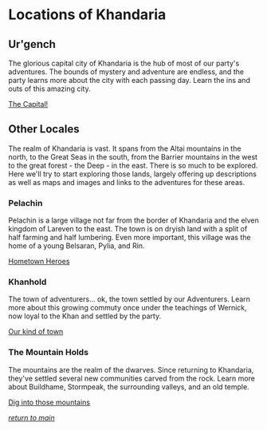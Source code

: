 # Locations of Khandaria  

## Ur'gench

The glorious capital city of Khandaria is the hub of most of our party's adventures.  The bounds of mystery and adventure are endless, and the party learns more about the city with each passing day.  Learn the ins and outs of this amazing city.  

[The Capital!](urgench.md)  

## Other Locales

The realm of Khandaria is vast. It spans from the Altai mountains in the north, to the Great Seas in the south, from the Barrier mountains in the west to the great forest - the Deep - in the east. There is so much to be explored. Here we'll try to start exploring those lands, largely offering up descriptions as well as maps and images and links to the adventures for these areas.

### Pelachin

Pelachin is a large village not far from the border of Khandaria and the elven kingdom of Lareven to the east. The town is on dryish land with a split of half farming and half lumbering. Even more important, this village was the home of a young Belsaran, Pylia, and Rin.  

[Hometown Heroes](pelachin.md)

### Khanhold

The town of adventurers... ok, the town settled by our Adventurers. Learn more about this growing commuty once under the teachings of Wernick, now loyal to the Khan and settled by the party.  

[Our kind of town](khanhold.md)  

### The Mountain Holds

The mountains are the realm of the dwarves. Since returning to Khandaria, they've settled several new communities carved from the rock. Learn more about Buildhame, Stormpeak, the surrounding valleys, and an old temple.  

[Dig into those mountains](mountain-holds.md)  

[_return to main_](/README.md)
